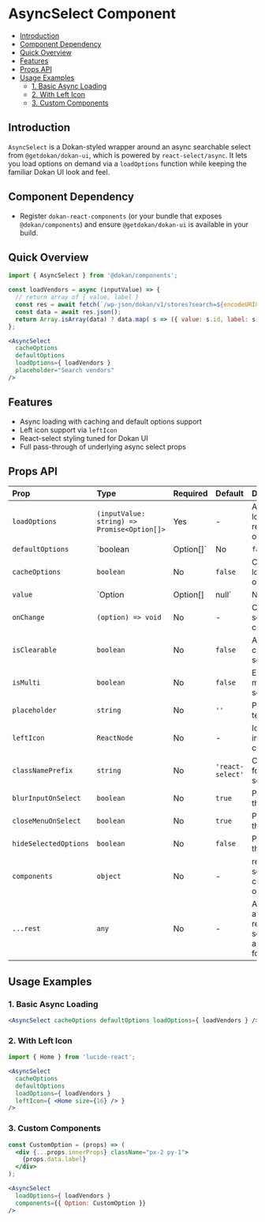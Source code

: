 # AsyncSelect Component

- [Introduction](#introduction)
- [Component Dependency](#component-dependency)
- [Quick Overview](#quick-overview)
- [Features](#features)
- [Props API](#props-api)
- [Usage Examples](#usage-examples)
  - [1. Basic Async Loading](#1-basic-async-loading)
  - [2. With Left Icon](#2-with-left-icon)
  - [3. Custom Components](#3-custom-components)

## Introduction

`AsyncSelect` is a Dokan-styled wrapper around an async searchable select from `@getdokan/dokan-ui`, which is powered by `react-select/async`. It lets you load options on demand via a `loadOptions` function while keeping the familiar Dokan UI look and feel.

## Component Dependency

- Register `dokan-react-components` (or your bundle that exposes `@dokan/components`) and ensure `@getdokan/dokan-ui` is available in your build.

## Quick Overview

```jsx
import { AsyncSelect } from '@dokan/components';

const loadVendors = async (inputValue) => {
  // return array of { value, label }
  const res = await fetch(`/wp-json/dokan/v1/stores?search=${encodeURIComponent(inputValue)}`);
  const data = await res.json();
  return Array.isArray(data) ? data.map( s => ({ value: s.id, label: s.store_name || s.name }) ) : [];
};

<AsyncSelect
  cacheOptions
  defaultOptions
  loadOptions={ loadVendors }
  placeholder="Search vendors"
/>
```

## Features

- Async loading with caching and default options support
- Left icon support via `leftIcon`
- React-select styling tuned for Dokan UI
- Full pass-through of underlying async select props

## Props API

| Prop | Type | Required | Default | Description |
| :--- | :--- | :--- | :--- | :--- |
| `loadOptions` | `(inputValue: string) => Promise<Option[]>` | Yes | - | Async loader that returns options. |
| `defaultOptions` | `boolean | Option[]` | No | `false` | Preload options. |
| `cacheOptions` | `boolean` | No | `false` | Cache loaded options. |
| `value` | `Option|Option[]|null` | No | `null` | Selected option(s). |
| `onChange` | `(option) => void` | No | - | Called when selection changes. |
| `isClearable` | `boolean` | No | `false` | Allow clearing the selection. |
| `isMulti` | `boolean` | No | `false` | Enable multi-select. |
| `placeholder` | `string` | No | `''` | Placeholder text. |
| `leftIcon` | `ReactNode` | No | - | Icon area inside the control. |
| `classNamePrefix` | `string` | No | `'react-select'` | Class prefix for react-select. |
| `blurInputOnSelect` | `boolean` | No | `true` | Passed through. |
| `closeMenuOnSelect` | `boolean` | No | `true` | Passed through. |
| `hideSelectedOptions` | `boolean` | No | `false` | Passed through. |
| `components` | `object` | No | - | react-select components override. |
| `...rest` | `any` | No | - | Any other async react-select props are forwarded. |

## Usage Examples

### 1. Basic Async Loading

```jsx
<AsyncSelect cacheOptions defaultOptions loadOptions={ loadVendors } />
```

### 2. With Left Icon

```jsx
import { Home } from 'lucide-react';

<AsyncSelect
  cacheOptions
  defaultOptions
  loadOptions={ loadVendors }
  leftIcon={ <Home size={16} /> }
/>
```

### 3. Custom Components

```jsx
const CustomOption = (props) => (
  <div {...props.innerProps} className="px-2 py-1">
    {props.data.label}
  </div>
);

<AsyncSelect
  loadOptions={ loadVendors }
  components={{ Option: CustomOption }}
/>
```
